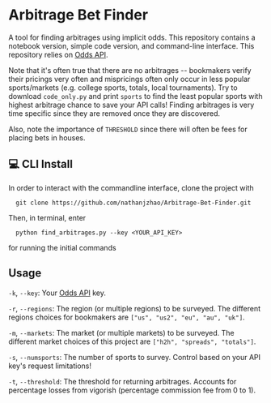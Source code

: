 # Arbitrage Bet Finder
A tool for finding arbitrages using implicit odds. This repository contains a notebook version, simple code version, and command-line interface. This repository relies on [Odds API](https://the-odds-api.com/).

Note that it's often true that there are no arbitrages -- bookmakers verify their pricings very often and mispricings often only occur in less popular sports/markets (e.g. college sports, totals, local tournaments). Try to download `code_only.py` and print `sports` to find the least popular sports with highest arbitrage chance to save your API calls! Finding arbitrages is very time specific since they are removed once they are discovered.

Also, note the importance of `THRESHOLD` since there will often be fees for placing bets in houses. 

## 💻 CLI Install

In order to interact with the commandline interface, clone the project with

```
  git clone https://github.com/nathanjzhao/Arbitrage-Bet-Finder.git
```

Then, in terminal, enter

```
  python find_arbitrages.py --key <YOUR_API_KEY>
```

for running the initial commands

## Usage

`-k`, `--key`: Your [Odds API](https://the-odds-api.com/) key.

`-r`, `--regions`: The region (or multiple regions) to be surveyed. The different regions choices for bookmakers are `["us", "us2", "eu", "au", "uk"]`.

`-m`, `--markets`: The market (or multiple markets) to be surveyed. The different market choices of this project are `["h2h", "spreads", "totals"]`.

`-s`, `--numsports`: The number of sports to survey. Control based on your API key's request limitations!

`-t`, `--threshold`: The threshold for returning arbitrages. Accounts for percentage losses from vigorish (percentage commission fee from 0 to 1).

